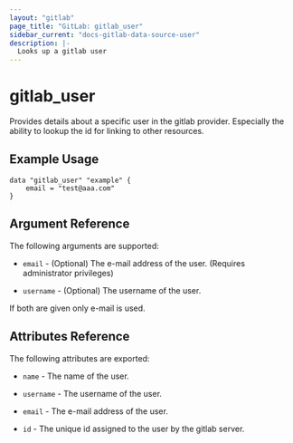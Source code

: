 ```yaml
---
layout: "gitlab"
page_title: "GitLab: gitlab_user"
sidebar_current: "docs-gitlab-data-source-user"
description: |-
  Looks up a gitlab user
---
```


# gitlab\_user

Provides details about a specific user in the gitlab provider. Especially the ability to lookup the id for linking to other resources.

## Example Usage

```hcl
data "gitlab_user" "example" {
	email = "test@aaa.com"
}
```

## Argument Reference

The following arguments are supported:

* `email` - (Optional) The e-mail address of the user. (Requires administrator privileges)

* `username` - (Optional) The username of the user.

If both are given only e-mail is used.

## Attributes Reference

The following attributes are exported:

* `name` - The name of the user.

* `username` - The username of the user.

* `email` - The e-mail address of the user.

* `id` - The unique id assigned to the user by the gitlab server.


